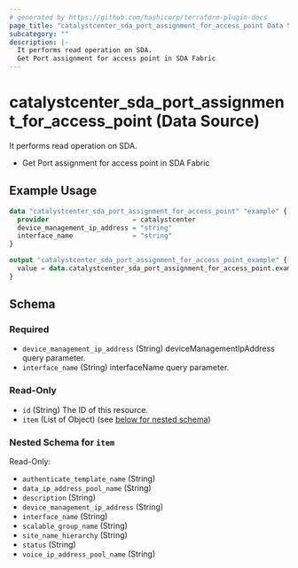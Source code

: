 ```yaml
---
# generated by https://github.com/hashicorp/terraform-plugin-docs
page_title: "catalystcenter_sda_port_assignment_for_access_point Data Source - terraform-provider-catalystcenter"
subcategory: ""
description: |-
  It performs read operation on SDA.
  Get Port assignment for access point in SDA Fabric
---
```


# catalystcenter_sda_port_assignment_for_access_point (Data Source)

It performs read operation on SDA.

- Get Port assignment for access point in SDA Fabric

## Example Usage

```terraform
data "catalystcenter_sda_port_assignment_for_access_point" "example" {
  provider                     = catalystcenter
  device_management_ip_address = "string"
  interface_name               = "string"
}

output "catalystcenter_sda_port_assignment_for_access_point_example" {
  value = data.catalystcenter_sda_port_assignment_for_access_point.example.item
}
```

<!-- schema generated by tfplugindocs -->
## Schema

### Required

- `device_management_ip_address` (String) deviceManagementIpAddress query parameter.
- `interface_name` (String) interfaceName query parameter.

### Read-Only

- `id` (String) The ID of this resource.
- `item` (List of Object) (see [below for nested schema](#nestedatt--item))

<a id="nestedatt--item"></a>
### Nested Schema for `item`

Read-Only:

- `authenticate_template_name` (String)
- `data_ip_address_pool_name` (String)
- `description` (String)
- `device_management_ip_address` (String)
- `interface_name` (String)
- `scalable_group_name` (String)
- `site_name_hierarchy` (String)
- `status` (String)
- `voice_ip_address_pool_name` (String)
